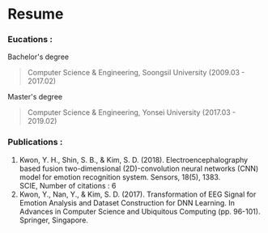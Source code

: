 # Resume

### Eucations :

Bachelor's degree

> Computer Science & Engineering, Soongsil University (2009.03 - 2017.02)

Master's degree

> Computer Science & Engineering, Yonsei University (2017.03 - 2019.02)

### Publications :
1. Kwon, Y. H., Shin, S. B., & Kim, S. D. (2018). Electroencephalography based fusion two-dimensional (2D)-convolution neural networks (CNN) model for emotion recognition system. Sensors, 18(5), 1383.
<br>SCIE, Number of citations : 6
2. Kwon, Y., Nan, Y., & Kim, S. D. (2017). Transformation of EEG Signal for Emotion Analysis and Dataset Construction for DNN Learning. In Advances in Computer Science and Ubiquitous Computing (pp. 96-101). Springer, Singapore.
